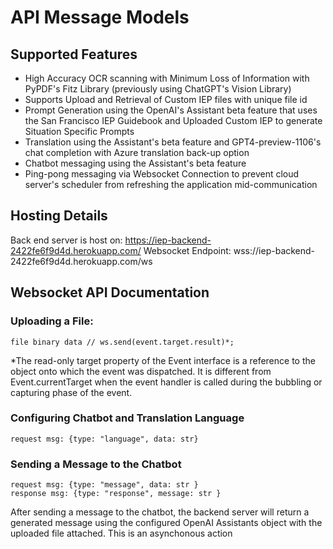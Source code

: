 # API Message Models
## Supported Features
- High Accuracy OCR scanning with Minimum Loss of Information with PyPDF's Fitz Library (previously using ChatGPT's Vision Library)
- Supports Upload and Retrieval of Custom IEP files with unique file id
- Prompt Generation using the OpenAI's Assistant beta feature that uses the San Francisco IEP Guidebook and Uploaded Custom IEP to generate Situation Specific Prompts
- Translation using the Assistant's beta feature and GPT4-preview-1106's chat completion with Azure translation back-up option
- Chatbot messaging using the Assistant's beta feature
- Ping-pong messaging via Websocket Connection to prevent cloud server's scheduler from refreshing the application mid-communication

## Hosting Details
Back end server is host on: https://iep-backend-2422fe6f9d4d.herokuapp.com/
Websocket Endpoint: wss://iep-backend-2422fe6f9d4d.herokuapp.com/ws

## Websocket API Documentation
### Uploading a File:
```
file binary data // ws.send(event.target.result)*;
```
*The read-only target property of the Event interface is a reference to the object onto which the event was dispatched. It is different from Event.currentTarget when the event handler is called during the bubbling or capturing phase of the event.
### Configuring Chatbot and Translation Language
```
request msg: {type: "language", data: str}
```
### Sending a Message to the Chatbot
```
request msg: {type: "message", data: str }
response msg: {type: "response", message: str }
```
After sending a message to the chatbot, the backend server will return a generated message using the configured OpenAI Assistants object with the uploaded file attached. This is an asynchonous action
